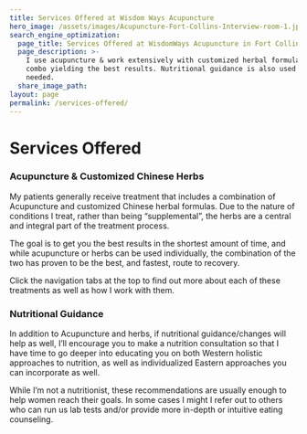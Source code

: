 ```yaml
---
title: Services Offered at Wisdom Ways Acupuncture
hero_image: /assets/images/Acupuncture-Fort-Collins-Interview-room-1.jpg
search_engine_optimization:
  page_title: Services Offered at WisdomWays Acupuncture in Fort Collins
  page_description: >-
    I use acupuncture & work extensively with customized herbal formulas; the
    combo yielding the best results. Nutritional guidance is also used when
    needed.
  share_image_path:
layout: page
permalink: /services-offered/
---
```


# Services Offered

### Acupuncture & Customized Chinese Herbs

My patients generally receive treatment that includes a combination of Acupuncture and customized Chinese herbal formulas. Due to the nature of conditions I treat, rather than being “supplemental”, the herbs are a central and integral part of the treatment process.

The goal is to get you the best results in the shortest amount of time, and while acupuncture or herbs can be used individually, the combination of the two has proven to be the best, and fastest, route to recovery.

Click the navigation tabs at the top to find out more about each of these treatments as well as how I work with them.

### Nutritional Guidance

In addition to Acupuncture and herbs, if nutritional guidance/changes will help as well, I’ll encourage you to make a nutrition consultation so that I have time to go deeper into educating you on both Western holistic approaches to nutrition, as well as individualized Eastern approaches you can incorporate as well.

While I’m not a nutritionist, these recommendations are usually enough to help women reach their goals. In some cases I might I refer out to others who can run us lab tests and/or provide more in-depth or intuitive eating counseling.